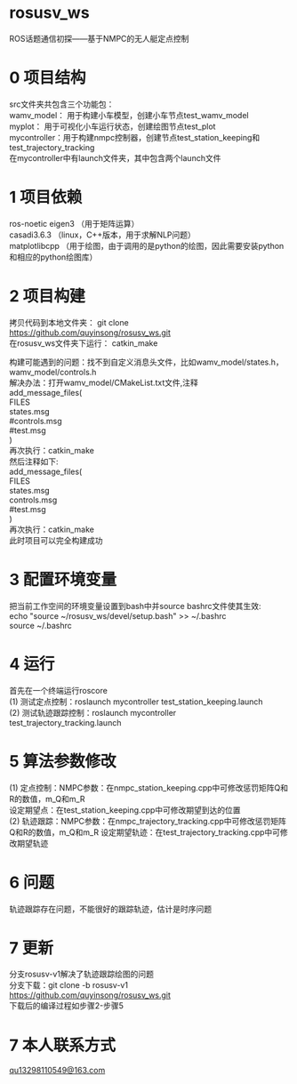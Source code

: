 # rosusv_ws
ROS话题通信初探——基于NMPC的无人艇定点控制

# 0 项目结构  
src文件夹共包含三个功能包：  
wamv_model： 用于构建小车模型，创建小车节点test_wamv_model  
myplot：    用于可视化小车运行状态，创建绘图节点test_plot  
mycontroller：用于构建nmpc控制器，创建节点test_station_keeping和test_trajectory_tracking  
在mycontroller中有launch文件夹，其中包含两个launch文件

# 1 项目依赖  
ros-noetic 
eigen3         （用于矩阵运算）  
casadi3.6.3    （linux，C++版本，用于求解NLP问题）  
matplotlibcpp  （用于绘图，由于调用的是python的绘图，因此需要安装python和相应的python绘图库）  

# 2 项目构建  
拷贝代码到本地文件夹：         git clone https://github.com/quyinsong/rosusv_ws.git  
在rosusv_ws文件夹下运行：     catkin_make  

构建可能遇到的问题：找不到自定义消息头文件，比如wamv_model/states.h，wamv_model/controls.h  
解决办法：打开wamv_model/CMakeList.txt文件,注释  
add_message_files(  
  FILES  
  states.msg  
  #controls.msg  
  #test.msg  
)  
再次执行：catkin_make  
然后注释如下:  
add_message_files(  
  FILES  
  states.msg  
  controls.msg  
  #test.msg  
)  
再次执行：catkin_make  
此时项目可以完全构建成功  

# 3 配置环境变量  
把当前工作空间的环境变量设置到bash中并source bashrc文件使其生效:  
echo "source ~/rosusv_ws/devel/setup.bash" >> ~/.bashrc  
source ~/.bashrc  

# 4 运行  
首先在一个终端运行roscore  
(1) 测试定点控制：roslaunch mycontroller test_station_keeping.launch  
(2) 测试轨迹跟踪控制：roslaunch mycontroller test_trajectory_tracking.launch  

# 5 算法参数修改  
(1) 定点控制：NMPC参数：在nmpc_station_keeping.cpp中可修改惩罚矩阵Q和R的数值，m_Q和m_R  
    设定期望点：在test_station_keeping.cpp中可修改期望到达的位置  
(2) 轨迹跟踪：NMPC参数：在nmpc_trajectory_tracking.cpp中可修改惩罚矩阵Q和R的数值，m_Q和m_R 
    设定期望轨迹：在test_trajectory_tracking.cpp中可修改期望轨迹  

# 6 问题  
轨迹跟踪存在问题，不能很好的跟踪轨迹，估计是时序问题

# 7 更新  
分支rosusv-v1解决了轨迹跟踪绘图的问题  
分支下载：git clone -b rosusv-v1 https://github.com/quyinsong/rosusv_ws.git  
下载后的编译过程如步骤2-步骤5  

# 7 本人联系方式  
qu13298110549@163.com  
